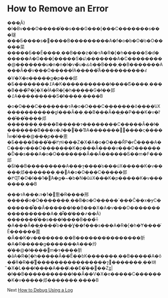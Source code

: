 # How to Remove an Error
[//]: # (Version:1.0.0)
���͈Ӑ}�I�Ƀv���O�����̎��s���G���[���C�������s�ׂ��璲�ׂ��Ƃ����s�ׂ𕪂����B���������A�f�o�b�O�̓o�O�����菜�����Ƃ��Ӗ����܂��B���z�I�ɂ́A�R�[�h�����S�ɗ������A�G���[�����S�ɕ\�������A�C���������@�������u�n�n�I�v�̏u�Ԃɓ��B���܂��B�������A���Ȃ��̃v���O�����ł́A�����̂Ȃ����������ꂽ�V�X�e�����g�p���邱�Ƃ��������߁A�K�����������ł����Ƃ͌����܂����B���̃P�[�X�ł́A�R�[�h�����G�ł��邽�߁A���������S�ł͂����܂����B

�o�O���C�������ɂ́A�o�O���C�������ŏ����̕ύX�����������ƍl���Ă��܂��B���Ȃ��͉��P���K�v�ȑ��̂��̂����邩�������܂����B�����ɂ��������C�����Ȃ��ł��������B���x�Ɉ��̂��ƁA�������̎����ς����Ȋw�I���@���̗p���悤�Ƃ����B���̂��߂̍ŗǂ̃v���Z�X�́A�o�O���ȒP�ɍČ����A�C���v���O�������K�p���Ă����v���O�������Ď��s���A�o�O�����݂��Ȃ��Ȃ������Ƃ��m�F���邱�Ƃł��B���������A���ɂ͕����̍s���ύX�����K�v�����邩�������܂��񂪁A�o�O���C�����邽�߂ɊT�O�I��1�̃A�g�~�b�N�ȕύX���K�p�����K�v�������܂��B

���ɂ́A���ۂɂ�1�̂悤�Ɍ����邢�����̃o�O�������܂��B�o�O�����`���Ĉ��x�ɏC�������̂͂��Ȃ������ł��B���X�A�v���O�������������ׂ����A�܂��͌��̒��҂��Ӑ}�������̂��s���ł����B���̏ꍇ�A���Ȃ��͎����̌o���Ɣ��f���s���A�R�[�h�Ɏ����̈Ӗ������蓖�Ă��K�v�������܂��B�������ׂ��������肵�A�R�����g�������A���炩�̕��@�ł����𖾊m�ɂ����肵�āA�R�[�h�����Ȃ��̈Ӗ��ɓK�������܂��B�����́A�ŏ��̏ꏊ�Ɍ��̊֐����������������ɂ͓�������܂��͏㋉�̃X�L���ł����A���ۂ̐��E�͂��΂��Ζʓ|�ł��B�����������ł��Ȃ��V�X�e�����C�������K�v�����邩�������܂����B

Next [How to Debug Using a Log](04-How%20to%20Debug%20Using%20a%20Log.md)